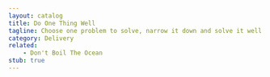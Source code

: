 ```yaml
---
layout: catalog
title: Do One Thing Well
tagline: Choose one problem to solve, narrow it down and solve it well.
category: Delivery
related:
    - Don't Boil The Ocean
stub: true
---
```

